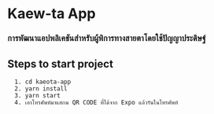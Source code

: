 # Kaew-ta App

### การพัฒนาแอปพลิเคชันสำหรับผู้พิการทางสายตาโดยใช้ปัญญาประดิษฐ์

## **Steps to start project**

```
  1. cd kaeota-app
  2. yarn install
  3. yarn start
  4. เอาโทรศัพท์มาแสกน QR CODE ที่ได้จาก Expo แล้วรันในโทรศัพท์
```
